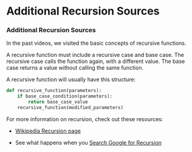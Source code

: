 # Additional Recursion Sources

### Additional Recursion Sources
In the past videos, we visited the basic concepts of recursive functions.

A recursive function must include a recursive case and base case. The recursive case calls the function again, with a different value. The base case returns a value without calling the same function.

A recursive function will usually have this structure:

```python
def recursive_function(parameters):
    if base_case_condition(parameters):
        return base_case_value
    recursive_function(modified_parameters)
```

For more information on recursion, check out these resources:

* [Wikipedia Recursion page](https://en.wikipedia.org/wiki/Recursion)

* See what happens when you [Search Google for Recursion](https://www.google.com/search?q=recursion)